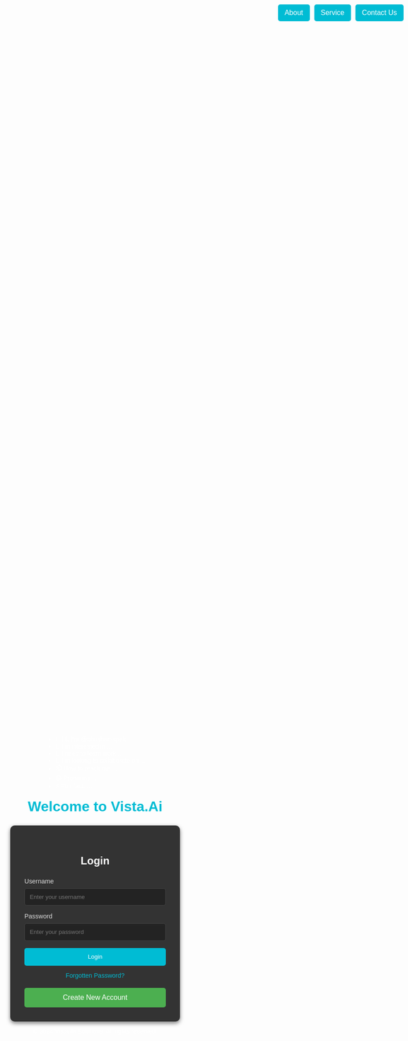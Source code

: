 - 👋 Hi, I’m @bhushan-spek
- 👀 I’m interested in ...
- 🌱 I need to learn work ...
- 💞️ I’m looking to collaborate on ...
- 📫 How to reach me ...
- 😄 Pronouns: ...
- ⚡ Fun fact: ...

<!---
bhushan-spek/bhushan-spek is a ✨ special ✨ repository because its `README.md` (this file) appears on your GitHub profile.
You can click the Preview link to take a look at your changes.
--->
<!DOCTYPE html>
<html lang="en">
<head>
    <meta charset="UTF-8">
    <meta name="viewport" content="width=device-width, initial-scale=1.0">
    <title>Vista.Ai - Login</title>
    <!-- SweetAlert2 CSS -->
    <link rel="stylesheet" href="https://cdn.jsdelivr.net/npm/sweetalert2@11/dist/sweetalert2.min.css">
    <style>
        /* Basic Styling */
        body {
            font-family: Arial, sans-serif;
            margin: 0;
            padding: 0;
            display: flex;
            flex-direction: column;
            justify-content: center;
            align-items: center;
            height: 100vh;
            background: #232323; /* Matte Black */
            color: #fff; /* Text color for better contrast */
        }
        body {
    font-family: Arial, sans-serif;
    margin: 0;
    padding: 0;
    display: flex;
    flex-direction: column;
    justify-content: center;
    align-items: center;
    height: 100vh;
    background: url('background.jpg') no-repeat center center fixed;
    background-size: cover;
    color: #fff;
}
        /* Top Navigation Buttons */
        .top-nav {
            position: absolute;
            top: 10px;
            right: 10px;
            display: flex;
            gap: 10px;
        }
        .top-nav button {
            padding: 10px 15px;
            background: #00bcd4;
            color: #fff;
            border: none;
            border-radius: 5px;
            cursor: pointer;
            font-size: 1rem;
        }
        .top-nav button:hover {
            background: #0097a7;
        }
        /* Welcome Message */
        .welcome-message {
            font-size: 2rem;
            font-weight: bold;
            color: #00bcd4; /* Light blue for contrast */
            margin-bottom: 1.5rem;
            text-align: center;
        }
        /* Small Login Form */
        .small-login-form {
            background: #333; /* Dark background for the form */
            padding: 2rem;
            border-radius: 10px;
            box-shadow: 0 4px 10px rgba(0, 0, 0, 0.5);
            width: 100%;
            max-width: 320px;
        }
        .small-login-form h2 {
            font-size: 1.5rem;
            margin-bottom: 1.5rem;
            text-align: center;
            color: #fff;
        }
        .small-login-form label {
            font-size: 0.9rem;
            display: block;
            margin-bottom: 0.5rem;
            color: #ddd; /* Lighter text for visibility */
        }
        .small-login-form input {
            width: 100%;
            padding: 0.7rem;
            margin-bottom: 1rem;
            border: 1px solid #444;
            border-radius: 5px;
            background: #232323;
            color: #fff;
        }
        .small-login-form button {
            width: 100%;
            padding: 0.8rem;
            background: #00bcd4;
            color: #fff;
            border: none;
            border-radius: 5px;
            cursor: pointer;
        }
        .small-login-form button:hover {
            background: #0097a7;
        }
        /* Forgotten Password Link */
        .forgot-password {
            margin-top: 10px;
            text-align: center;
        }
        .forgot-password a {
            color: #00bcd4;
            text-decoration: none;
        }
        .forgot-password a:hover {
            text-decoration: underline;
        }
        /* Create New Account Button */
        .create-account {
            margin-top: 20px;
            text-align: center;
        }
        .create-account button {
            padding: 0.8rem 1.5rem;
            background: #4caf50; /* Green color */
            color: #fff;
            border: none;
            border-radius: 5px;
            cursor: pointer;
            font-size: 1rem;
        }
        .create-account button:hover {
            background: #388e3c;
        }
    </style>
</head>
<body>
    <!-- Top Navigation Buttons -->
    <div class="top-nav">
        <button onclick="showAbout()">About</button>
        <button onclick="showService()">Service</button>
        <button onclick="showContact()">Contact Us</button>
    </div>
    <!-- Welcome Message -->
    <div class="welcome-message">Welcome to Vista.Ai</div>
    <!-- Small Login Form -->
    <div class="small-login-form">
        <h2>Login</h2>
        <form id="loginForm">
            <label for="username">Username</label>
            <input type="text" id="username" name="username" placeholder="Enter your username" required>
            <label for="password">Password</label>
            <input type="password" id="password" name="password" placeholder="Enter your password" required>
            <button type="button" id="loginButton">Login</button>
        </form>
        <div class="forgot-password">
            <a id="forgotPasswordLink" href="#">Forgotten Password?</a>
        </div>
        <!-- Create New Account Button -->
        <div class="create-account">
            <button id="createAccountButton">Create New Account</button>
        </div>
    </div>
    <!-- SweetAlert2 JS -->
    <script src="https://cdn.jsdelivr.net/npm/sweetalert2@11"></script>
    <script>
        // Top Navigation Button Functions
        function showAbout() {
            Swal.fire({
                title: "About Us",
                text: "Vista.Ai is your trusted partner in innovation.",
            });
        }
        function showService() {
            Swal.fire({
                title: "Our Services",
                text: "We provide top-notch IT solutions tailored to your needs.",
            });
        }
        function showContact() {
            Swal.fire({
                title: "Contact Us",
                text: "Email: bhushankumar10817@gmail.com\nPhone: +91-1231234567",
            });
        }
        // Handle Login Button Click
        document.getElementById("loginButton").addEventListener("click", function () {
            const username = document.getElementById("username").value;
            const password = document.getElementById("password").value;
            if (username === "" || password === "") {
                Swal.fire("Oops...", "Please fill in all fields!", "warning");
            } else {
                Swal.fire("Login Successful", `Welcome, ${username}!`, "success").then(() => {
                    window.location.href = "SOLUTION-VISTA.html"; // Replace with your dashboard URL
                });
            }
        });
        // Forgot Password Functionality
        document.getElementById("forgotPasswordLink").addEventListener("click", function () {
            Swal.fire({
                title: "Reset Password",
                input: "email",
                inputLabel: "Enter your registered email",
                inputPlaceholder: "yourname@example.com",
                showCancelButton: true,
                confirmButtonText: "Submit",
                preConfirm: (email) => {
                    if (!email) {
                        Swal.showValidationMessage("Email is required!");
                    }
                    return new Promise((resolve) => setTimeout(() => resolve(true), 1000)); // Simulate delay
                }
            }).then((result) => {
                if (result.isConfirmed) {
                    Swal.fire("Success", "Password reset link has been sent to your email.", "success");
                }
            });
        });
        // Create New Account
        document.getElementById("createAccountButton").addEventListener("click", function () {
            Swal.fire("Create Account", "         ", "info").then(() => {
                window.location.href = "upsign123123.html"; // Replace with your registration URL
            });
        });
    </script>
    <!-- Footer -->
    <footer>
        <p>&copy; 2024 Vista.Ai Solutions. All rights reserved.</p>
    </footer>
</body>
</html>
